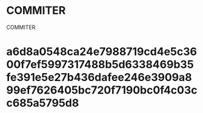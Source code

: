 # COMMITER
COMMITER






# a6d8a0548ca24e7988719cd4e5c3600f7ef5997317488b5d6338469b35fe391e5e27b436dafee246e3909a899ef7626405bc720f7190bc0f4c03cc685a5795d8
